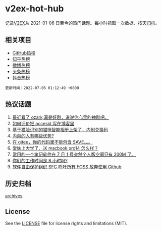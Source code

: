 # v2ex-hot-hub

 记录[V2EX](https://www.v2ex.com/)从 2021-01-06 日至今的热门话题。每小时抓取一次数据，按天[归档](archives)。
 
 ## 相关项目

- [GitHub热榜](https://github.com/snaildev/github-hot-hub)
- [知乎热榜](https://github.com/snaildev/zhihu-hot-hub)
- [微博热榜](https://github.com/snaildev/weibo-hot-hub)
- [头条热榜](https://github.com/snaildev/toutiao-hot-hub)
- [抖音热榜](https://github.com/snaildev/douyin-hot-hub)


 `更新时间：2022-07-05 01:12:49 +0800`

## 热议话题

1. [最近看了 ozark,真是好剧，说说你心里的神剧吧。](https://www.v2ex.com/t/863859)
1. [如何评价把 accesid 写在博客里](https://www.v2ex.com/t/863864)
1. [基于猫脸识别的猫咪智能相册上架了，内附兑换码](https://www.v2ex.com/t/863847)
1. [内向的人有哪些优势?](https://www.v2ex.com/t/863912)
1. [在 gitee，你的代码里不能包含 SAVE。。。](https://www.v2ex.com/t/864017)
1. [堂妹上大学了，送 macbook pro14 怎么样？](https://www.v2ex.com/t/863981)
1. [常用的一个笔记软件在 7 月 1 号突然个人版空间只有 200M 了。](https://www.v2ex.com/t/863869)
1. [你们的工作时间是 8 小时吗?](https://www.v2ex.com/t/863950)
1. [软件自由保护组织 SFC 呼吁所有 FOSS 放弃使用 Github](https://www.v2ex.com/t/863865)

## 历史归档

[archives](archives)

## License

See the [LICENSE](LICENSE) file for license rights and limitations (MIT).
